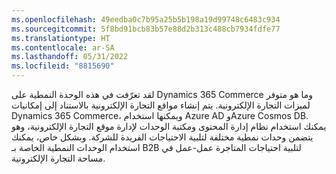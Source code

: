 ```yaml
---
ms.openlocfilehash: 49eedba0c7b95a25b5b198a19d99748c6483c934
ms.sourcegitcommit: 5f8bd91bcb83b57e88d2b313c488cb7934fdfe77
ms.translationtype: HT
ms.contentlocale: ar-SA
ms.lasthandoff: 05/31/2022
ms.locfileid: "8815690"
---
```

لقد تعرّفت في هذه الوحدة النمطية على Dynamics 365 Commerce وما هو متوفر لميزات التجارة الإلكترونية. يتم إنشاء مواقع التجارة الإلكترونية بالاستناد إلى إمكانيات Dynamics 365 Commerce، ويمكنها استخدام Azure AD وAzure Cosmos DB. يمكنك استخدام نظام إدارة المحتوى ومكتبة الوحدات لإدارة موقع التجارة الإلكترونية، وهو يتضمن وحدات نمطية مختلفة لتلبية الاحتياجات الفريدة للشركة. وبشكل خاص، يمكنك استخدام الوحدات النمطية الخاصة بـ B2B لتلبية احتياجات المتاجرة عمل-عمل في مساحة التجارة الإلكترونية. 